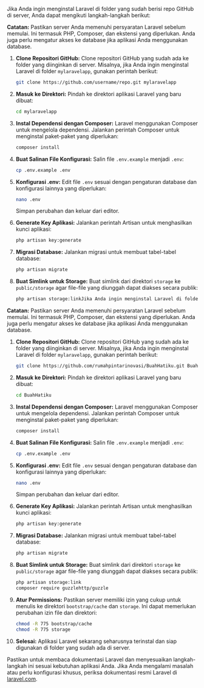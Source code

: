Jika Anda ingin menginstal Laravel di folder yang sudah berisi repo GitHub di server, Anda dapat mengikuti langkah-langkah berikut:

**Catatan:** Pastikan server Anda memenuhi persyaratan Laravel sebelum memulai. Ini termasuk PHP, Composer, dan ekstensi yang diperlukan. Anda juga perlu mengatur akses ke database jika aplikasi Anda menggunakan database.

1. **Clone Repositori GitHub:**
   Clone repositori GitHub yang sudah ada ke folder yang diinginkan di server. Misalnya, jika Anda ingin menginstal Laravel di folder `mylaravelapp`, gunakan perintah berikut:
   ```bash
   git clone https://github.com/username/repo.git mylaravelapp
   ```

2. **Masuk ke Direktori:**
   Pindah ke direktori aplikasi Laravel yang baru dibuat:
   ```bash
   cd mylaravelapp
   ```

3. **Instal Dependensi dengan Composer:**
   Laravel menggunakan Composer untuk mengelola dependensi. Jalankan perintah Composer untuk menginstal paket-paket yang diperlukan:
   ```bash
   composer install
   ```

4. **Buat Salinan File Konfigurasi:**
   Salin file `.env.example` menjadi `.env`:
   ```bash
   cp .env.example .env
   ```

5. **Konfigurasi .env:**
   Edit file `.env` sesuai dengan pengaturan database dan konfigurasi lainnya yang diperlukan:
   ```bash
   nano .env
   ```
   Simpan perubahan dan keluar dari editor.

6. **Generate Key Aplikasi:**
   Jalankan perintah Artisan untuk menghasilkan kunci aplikasi:
   ```bash
   php artisan key:generate
   ```

7. **Migrasi Database:**
   Jalankan migrasi untuk membuat tabel-tabel database:
   ```bash
   php artisan migrate
   ```

8. **Buat Simlink untuk Storage:**
   Buat simlink dari direktori `storage` ke `public/storage` agar file-file yang diunggah dapat diakses secara publik:
   ```bash
   php artisan storage:linkJika Anda ingin menginstal Laravel di folder yang sudah berisi repo GitHub di server, Anda dapat mengikuti langkah-langkah berikut:

**Catatan:** Pastikan server Anda memenuhi persyaratan Laravel sebelum memulai. Ini termasuk PHP, Composer, dan ekstensi yang diperlukan. Anda juga perlu mengatur akses ke database jika aplikasi Anda menggunakan database.

1. **Clone Repositori GitHub:**
   Clone repositori GitHub yang sudah ada ke folder yang diinginkan di server. Misalnya, jika Anda ingin menginstal Laravel di folder `mylaravelapp`, gunakan perintah berikut:
   ```bash
   git clone https://github.com/rumahpintarinovasi/BuahHatiku.git BuahHatiku
   ```

2. **Masuk ke Direktori:**
   Pindah ke direktori aplikasi Laravel yang baru dibuat:
   ```bash
   cd BuahHatiku
   ```

3. **Instal Dependensi dengan Composer:**
   Laravel menggunakan Composer untuk mengelola dependensi. Jalankan perintah Composer untuk menginstal paket-paket yang diperlukan:
   ```bash
   composer install
   ```

4. **Buat Salinan File Konfigurasi:**
   Salin file `.env.example` menjadi `.env`:
   ```bash
   cp .env.example .env
   ```

5. **Konfigurasi .env:**
   Edit file `.env` sesuai dengan pengaturan database dan konfigurasi lainnya yang diperlukan:
   ```bash
   nano .env
   ```
   Simpan perubahan dan keluar dari editor.

6. **Generate Key Aplikasi:**
   Jalankan perintah Artisan untuk menghasilkan kunci aplikasi:
   ```bash
   php artisan key:generate
   ```

7. **Migrasi Database:**
   Jalankan migrasi untuk membuat tabel-tabel database:
   ```bash
   php artisan migrate
   ```

8. **Buat Simlink untuk Storage:**
   Buat simlink dari direktori `storage` ke `public/storage` agar file-file yang diunggah dapat diakses secara publik:
   ```bash
   php artisan storage:link
   composer require guzzlehttp/guzzle
   ```

9. **Atur Permissions:**
   Pastikan server memiliki izin yang cukup untuk menulis ke direktori `bootstrap/cache` dan `storage`. Ini dapat memerlukan perubahan izin file dan direktori:
   ```bash
   chmod -R 775 bootstrap/cache
   chmod -R 775 storage
   ```

10. **Selesai:**
    Aplikasi Laravel sekarang seharusnya terinstal dan siap digunakan di folder yang sudah ada di server.

Pastikan untuk membaca dokumentasi Laravel dan menyesuaikan langkah-langkah ini sesuai kebutuhan aplikasi Anda. Jika Anda mengalami masalah atau perlu konfigurasi khusus, periksa dokumentasi resmi Laravel di [laravel.com](https://laravel.com/docs).
   ```
